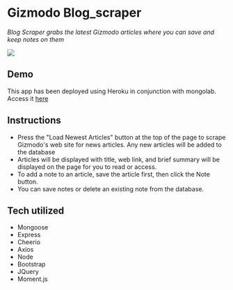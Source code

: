 # Gizmodo Blog_scraper

*Blog Scraper grabs the latest Gizmodo articles where you can save and keep notes on them*

![](assets/images/demo.gif)

## Demo

This app has been deployed using Heroku in conjunction with mongolab. Access it [here](https://limitless-lake-82713.herokuapp.com/)

## Instructions

* Press the "Load Newest Articles" button at the top of the page to scrape Gizmodo's web site for news articles. Any new articles will be added to the database
* Articles will be displayed with title, web link, and brief summary will be displayed on the page for you to read or access.
* To add a note to an article, save the article first, then click the Note button.
* You can save notes or delete an existing note from the database. 

## Tech utilized
* Mongoose
* Express
* Cheerio
* Axios
* Node
* Bootstrap
* JQuery
* Moment.js

